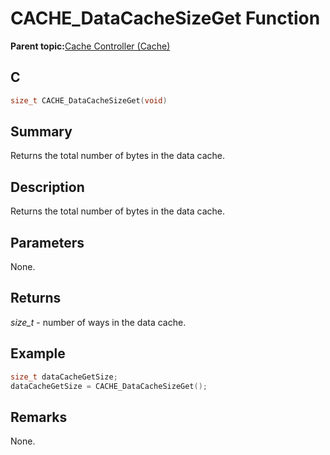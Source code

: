# CACHE\_DataCacheSizeGet Function

**Parent topic:**[Cache Controller \(Cache\)](GUID-FA7730F3-DFC4-4DED-92DE-B53A0AF23AC6.md)

## C

```c
size_t CACHE_DataCacheSizeGet(void)
```

## Summary

Returns the total number of bytes in the data cache.

## Description

Returns the total number of bytes in the data cache.

## Parameters

None.

## Returns

*size\_t* - number of ways in the data cache.

## Example

```c
size_t dataCacheGetSize;
dataCacheGetSize = CACHE_DataCacheSizeGet();
```

## Remarks

None.

